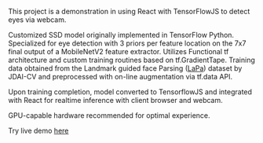 This project is a demonstration in using React with TensorFlowJS to detect eyes via webcam.

Customized SSD model originally implemented in TensorFlow Python. Specialized for eye detection with 3 priors per feature location on the 7x7 final output of a MobileNetV2
feature extractor. Utilizes Functional tf architecture and custom training routines based on tf.GradientTape. Training data obtained from the 
Landmark guided face Parsing ([LaPa](https://github.com/JDAI-CV/lapa-dataset)) dataset by JDAI-CV and preprocessed with on-line augmentation via tf.data API.

Upon training completion, model converted to TensorflowJS and integrated with React for realtime inference with client browser and webcam.

GPU-capable hardware recommended for optimal experience. 

Try live demo [here](https://jhanmtl.github.io/eye-detector/)
